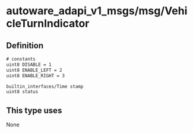 <!-- This file is generated by a tool. Do not edit directly. -->

# autoware_adapi_v1_msgs/msg/VehicleTurnIndicator

## Definition

```txt
# constants
uint8 DISABLE = 1
uint8 ENABLE_LEFT = 2
uint8 ENABLE_RIGHT = 3

builtin_interfaces/Time stamp
uint8 status
```

## This type uses

None
